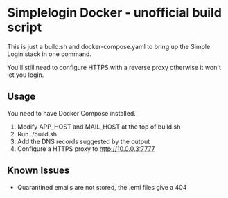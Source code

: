 # Simplelogin Docker - unofficial build script

This is just a build.sh and docker-compose.yaml to bring up the Simple Login stack in one command.

You'll still need to configure HTTPS with a reverse proxy otherwise it won't let you login.

## Usage

You need to have Docker Compose installed.

1. Modify APP_HOST and MAIL_HOST at the top of build.sh
2. Run ./build.sh
3. Add the DNS records suggested by the output
4. Configure a HTTPS proxy to http://10.0.0.3:7777

## Known Issues
* Quarantined emails are not stored, the .eml files give a 404
